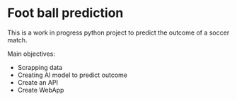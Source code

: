 # Foot ball prediction

This is a work in progress python project to predict the outcome of a soccer match.

Main objectives:
- Scrapping data
- Creating AI model to predict outcome
- Create an API
- Create WebApp

